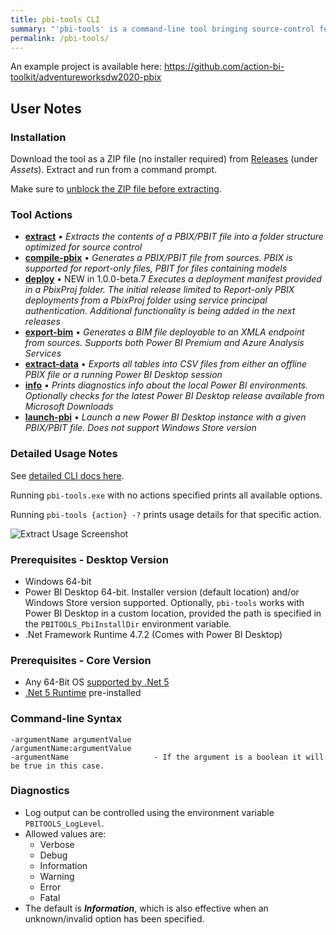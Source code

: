 ```yaml
---
title: pbi-tools CLI
summary: "'pbi-tools' is a command-line tool bringing source-control features to Power BI. It works alongside Power BI Desktop and enables mature enterprise workflows for Power BI projects."
permalink: /pbi-tools/
---
```

An example project is available here: <https://github.com/action-bi-toolkit/adventureworksdw2020-pbix>

## User Notes

### Installation

Download the tool as a ZIP file (no installer required) from [Releases](https://github.com/action-bi-toolkit/pbi-tools/releases/latest) (under _Assets_). Extract and run from a command prompt.

Make sure to [unblock the ZIP file before extracting](https://singularlabs.com/tips/how-to-unblock-a-zip-file-on-windows-10/).

### Tool Actions

* **[extract](./usage.md#extract)** • _Extracts the contents of a PBIX/PBIT file into a folder structure optimized for source control_
* **[compile-pbix](./usage.md#compile-pbix)** • _Generates a PBIX/PBIT file from sources. PBIX is supported for report-only files, PBIT for files containing models_
* **[deploy](./usage.md#deploy)** • <span class="label label-primary">NEW in 1.0.0-beta.7</span> _Executes a deployment manifest provided in a PbixProj folder. The initial release limited to Report-only PBIX deployments from a PbixProj folder using service principal authentication. Additional functionality is being added in the next releases_
* **[export-bim](./usage.md#export-bim)** • _Generates a BIM file deployable to an XMLA endpoint from sources. Supports both Power BI Premium and Azure Analysis Services_
* **[extract-data](./usage.md#extract-data)** • _Exports all tables into CSV files from either an offline PBIX file or a running Power BI Desktop session_
* **[info](./usage.md#info)** • _Prints diagnostics info about the local Power BI environments. Optionally checks for the latest Power BI Desktop release available from Microsoft Downloads_
* **[launch-pbi](./usage.md#launch-pbi)** • _Launch a new Power BI Desktop instance with a given PBIX/PBIT file. Does not support Windows Store version_

### Detailed Usage Notes

See [detailed CLI docs here](./usage.md).

Running `pbi-tools.exe` with no actions specified prints all available options.

Running `pbi-tools {action} -?` prints usage details for that specific action.

![Extract Usage Screenshot](/images/pbi-tools--extract-usage-screenshot.png)

### Prerequisites - Desktop Version

* Windows 64-bit
* Power BI Desktop 64-bit. Installer version (default location) and/or Windows Store version supported. Optionally, `pbi-tools` works with Power BI Desktop in a custom location, provided the path is specified in the `PBITOOLS_PbiInstallDir` environment variable.
* .Net Framework Runtime 4.7.2 (Comes with Power BI Desktop)

### Prerequisites - Core Version

* Any 64-Bit OS [supported by .Net 5](https://github.com/dotnet/core/blob/main/release-notes/5.0/5.0-supported-os.md)
* [.Net 5 Runtime](https://dotnet.microsoft.com/download/dotnet/5.0/runtime) pre-installed

### Command-line Syntax

    -argumentName argumentValue
    /argumentName:argumentValue
    -argumentName                   - If the argument is a boolean it will be true in this case.

### Diagnostics

* Log output can be controlled using the environment variable `PBITOOLS_LogLevel`.
* Allowed values are:
  - Verbose
  - Debug
  - Information
  - Warning
  - Error
  - Fatal
* The default is ***Information***, which is also effective when an unknown/invalid option has been specified.
